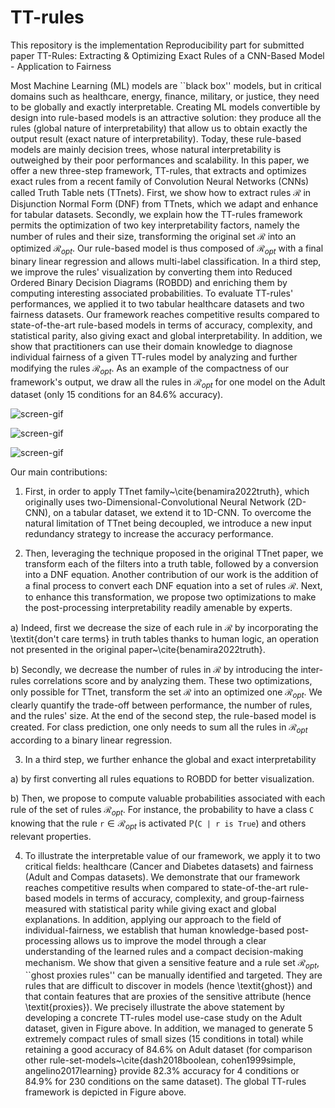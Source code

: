 # TT-rules

This repository is the implementation Reproducibility part for submitted paper TT-Rules: Extracting & Optimizing Exact Rules of a CNN-Based Model - Application to Fairness

Most Machine Learning (ML) models are ``black box'' models, but in critical domains such as healthcare, energy, finance, military, or justice, they need to be globally and exactly interpretable. Creating ML models convertible by design into rule-based models is an attractive solution: they produce all the rules (global nature of interpretability) that allow us to obtain exactly the output result (exact nature of interpretability). Today, these rule-based models are mainly decision trees, whose natural interpretability is outweighed by their poor performances and scalability. In this paper, we offer a new three-step framework, TT-rules, that extracts and optimizes exact rules from a recent family of Convolution Neural Networks (CNNs) called Truth Table nets (TTnets). First, we show how to extract rules $\mathcal{R}$ in Disjunction Normal Form (DNF) from TTnets, which we adapt and enhance for tabular datasets. Secondly, we explain how the TT-rules framework permits the optimization of two key interpretability factors, namely the number of rules and their size, transforming the original set $\mathcal{R}$ into an optimized $\mathcal{R}_{opt}$. Our rule-based model is thus composed of $\mathcal{R}_{opt}$ with a final binary linear regression and allows multi-label classification. In a third step, we improve the rules' visualization by converting them into Reduced Ordered Binary Decision Diagrams (ROBDD) and enriching them by computing interesting associated probabilities. To evaluate TT-rules' performances, we applied it to two tabular healthcare datasets and two fairness datasets. Our framework reaches competitive results compared to state-of-the-art rule-based models in terms of accuracy, complexity, and statistical parity, also giving exact and global interpretability. In addition, we show that practitioners can use their domain knowledge to diagnose individual fairness of a given TT-rules model by analyzing and further modifying the rules $\mathcal{R}_{opt}$. As an example of the compactness of our framework's output, we draw all the rules in $\mathcal{R}_{opt}$ for one model on the Adult dataset (only 15 conditions for an 84.6\% accuracy).

![screen-gif](./gif/myimg1.png)


![screen-gif](./gif/myimg2.png)


![screen-gif](./gif/myimg3.png)


Our main contributions:


1. First, in order to apply TTnet family~\cite{benamira2022truth}, which originally uses two-Dimensional-Convolutional Neural Network (2D-CNN), on a tabular dataset, we extend it to 1D-CNN. To overcome the natural limitation of TTnet being decoupled, we introduce a new input redundancy strategy to increase the accuracy performance.

2. Then, leveraging the technique proposed in the original TTnet paper, we transform each of the filters into a truth table, followed by a conversion into a DNF equation. Another contribution of our work is the addition of a final process to convert each DNF equation into a set of rules $\mathcal{R}$. Next, to enhance this transformation, we propose two optimizations to make the post-processing interpretability readily amenable by experts. 

  a) Indeed, first we decrease the size of each rule in $\mathcal{R}$ by incorporating the \textit{don't care terms} in truth tables thanks to human logic, an operation not presented in the original paper~\cite{benamira2022truth}. 
  
  b) Secondly, we decrease the number of rules in $\mathcal{R}$ by introducing the inter-rules correlations score and by analyzing them. These two optimizations, only possible for TTnet, transform the set $\mathcal{R}$ into an optimized one $\mathcal{R}_{opt}$. We clearly quantify the trade-off between performance, the number of rules, and the rules' size. At the end of the second step, the rule-based model is created. For class prediction, one only needs to sum all the rules in $\mathcal{R}_{opt}$ according to a binary linear regression.
  
3.  In a third step, we further enhance the global and exact interpretability 

   a) by first converting all rules equations to ROBDD for better visualization. 
   
   b) Then, we propose to compute valuable probabilities associated with each rule of the set of rules $\mathcal{R}_{opt}$. For instance, the probability to have a class $\texttt{C}$ knowing that the rule $\texttt{r} \in \mathcal{R}_{opt}$ is activated $\mathbb{P}(\texttt{C | r is True})$ and others relevant properties. 

4. To illustrate the interpretable value of our framework, we apply it to two critical fields: healthcare (Cancer and Diabetes datasets) and fairness (Adult and Compas datasets). We demonstrate that our framework reaches competitive results when compared to state-of-the-art rule-based models in terms of accuracy, complexity, and group-fairness measured with statistical parity while giving exact and global explanations. In addition, applying our approach to the field of individual-fairness, we establish that human knowledge-based post-processing allows us to improve the model through a clear understanding of the learned rules and a compact decision-making mechanism. We show that given a sensitive feature and a rule set $\mathcal{R}_{opt}$, ``ghost proxies rules'' can be manually identified and targeted. They are rules that are difficult to discover in models (hence \textit{ghost}) and that contain features that are proxies of the sensitive attribute (hence \textit{proxies}). We precisely illustrate the above statement by developing a concrete TT-rules model use-case study on the Adult dataset, given in Figure above. In addition, we managed to generate 5 extremely compact rules of small sizes (15 conditions in total) while retaining a good accuracy of 84.6\% on Adult dataset (for comparison other rule-set-models~\cite{dash2018boolean, cohen1999simple, angelino2017learning} provide 82.3\% accuracy for 4 conditions or 84.9\% for 230 conditions on the same dataset). The global TT-rules framework is depicted in Figure above. 

